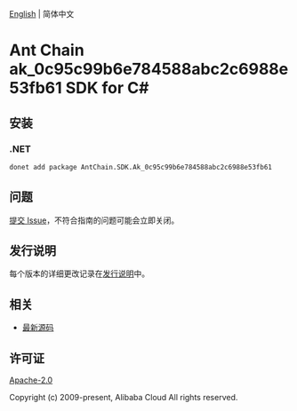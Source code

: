 [English](README.md) | 简体中文

# Ant Chain ak_0c95c99b6e784588abc2c6988e53fb61 SDK for C#

## 安装

### .NET

```bash
donet add package AntChain.SDK.Ak_0c95c99b6e784588abc2c6988e53fb61
```

## 问题

[提交 Issue](https://github.com/alipay/antchain-openapi-prod-sdk/issues/new)，不符合指南的问题可能会立即关闭。

## 发行说明

每个版本的详细更改记录在[发行说明](./ChangeLog.txt)中。

## 相关

* [最新源码](https://github.com/antchain-openapi-prod-sdk)

## 许可证

[Apache-2.0](http://www.apache.org/licenses/LICENSE-2.0)

Copyright (c) 2009-present, Alibaba Cloud All rights reserved.
